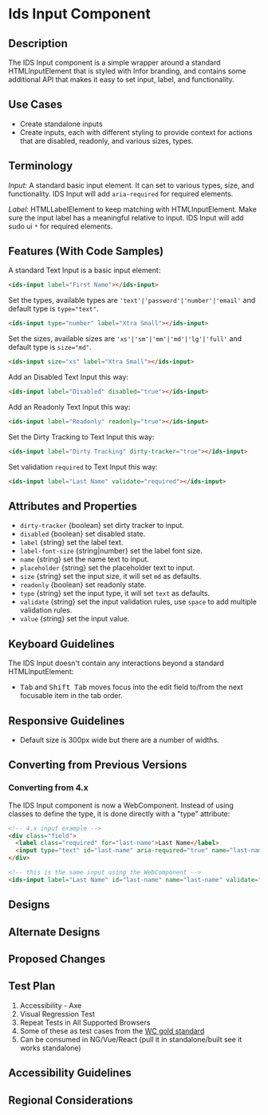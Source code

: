 # Ids Input Component

## Description

The IDS Input component is a simple wrapper around a standard HTMLInputElement that is styled with Infor branding, and contains some additional API that makes it easy to set input, label, and functionality.

## Use Cases

- Create standalone inputs
- Create inputs, each with different styling to provide context for actions that are disabled, readonly, and various sizes, types.

## Terminology

_Input:_ A standard basic input element. It can set to various types, size, and functionality. IDS Input will add `aria-required` for required elements.

_Label:_ HTMLLabelElement to keep matching with HTMLInputElement. Make sure the input label has a meaningful relative to input. IDS Input will add sudo ui `*` for required elements.


## Features (With Code Samples)

A standard Text Input is a basic input element:

```html
<ids-input label="First Name"></ids-input>
```

Set the types, available types are `'text'|'password'|'number'|'email'` and default type is `type="text"`.

```html
<ids-input type="number" label="Xtra Small"></ids-input>
```

Set the sizes, available sizes are `'xs'|'sm'|'mm'|'md'|'lg'|'full'` and default type is `size="md"`.

```html
<ids-input size="xs" label="Xtra Small"></ids-input>
```

Add an Disabled Text Input this way:

```html
<ids-input label="Disabled" disabled="true"></ids-input>
```

Add an Readonly Text Input this way:

```html
<ids-input label="Readonly" readonly="true"></ids-input>
```

Set the Dirty Tracking to Text Input this way:

```html
<ids-input label="Dirty Tracking" dirty-tracker="true"></ids-input>
```

Set validation `required` to Text Input this way:

```html
<ids-input label="Last Name" validate="required"></ids-input>
```

## Attributes and Properties

- `dirty-tracker` {boolean} set dirty tracker to input.
- `disabled` {boolean} set disabled state.
- `label` {string} set the label text.
- `label-font-size` {string|number} set the label font size.
- `name` {string} set the name text to input.
- `placeholder` {string} set the placeholder text to input.
- `size` {string} set the input size, it will set `md` as defaults.
- `readonly` {boolean} set readonly state.
- `type` {string} set the input type, it will set `text` as defaults.
- `validate` {string} set the input validation rules, use `space` to add multiple validation rules.
- `value` {string} set the input value.

## Keyboard Guidelines

The IDS Input doesn't contain any interactions beyond a standard HTMLInputElement:

- <kbd>Tab</kbd> and <kbd>Shift Tab</kbd> moves focus into the edit field to/from the next focusable item in the tab order.

## Responsive Guidelines

- Default size is 300px wide but there are a number of widths.

## Converting from Previous Versions

### Converting from 4.x

The IDS Input component is now a WebComponent. Instead of using classes to define the type, it is done directly with a "type" attribute:

```html
<!-- 4.x input example -->
<div class="field">
  <label class="required" for="last-name">Last Name</label>
  <input type="text" id="last-name" aria-required="true" name="last-name" data-validate="required"/>
</div>

<!-- this is the same input using the WebComponent -->
<ids-input label="Last Name" id="last-name" name="last-name" validate="required"></ids-input>

```

## Designs

## Alternate Designs

## Proposed Changes

## Test Plan

1. Accessibility - Axe
2. Visual Regression Test
3. Repeat Tests in All Supported Browsers
4. Some of these as test cases from the [WC gold standard](https://github.com/webcomponents/gold-standard/wiki#api)
5. Can be consumed in NG/Vue/React (pull it in standalone/built see it works standalone)

## Accessibility Guidelines

## Regional Considerations
